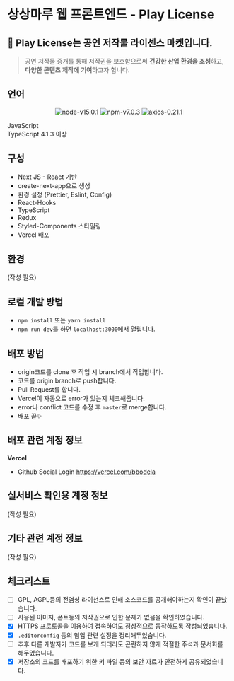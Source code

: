 <!--
웹 프론트엔드용 README 템플릿
-->

# 상상마루 웹 프론트엔드 - Play License

## 🎠️ Play License는 공연 저작물 라이센스 마켓입니다.

<!-- 이 저장소가 어느 프로젝트의 어떤 역할을 하는 저장소인지 적어주세요 -->
<!--
ex)
비트코인은행 고객용 웹 프론트엔드 서버
-->

> 공연 저작물 중개를 통해 저작권을 보호함으로써 **건강한 산업 환경을 조성**하고, **다양한 콘텐츠 제작에 기여**하고자 합니다.

## 언어

<!-- 이 저장소의 코드의 언어와 그 버전, 패키지 매니저 정보를 적어주세요 -->
<!--
ex)
nodejs 12.12 이상
TypeScript 3.5 이상
yarn 1.19.1 이상
-->
<p align="center">
<img alt="node-v15.0.1" src="https://img.shields.io/badge/node-v15.0.1-3f72af" />
<img alt="npm-v7.0.3" src="https://img.shields.io/badge/npm-v7.0.3-aa96da" />
<img alt="axios-0.21.1" src="https://img.shields.io/badge/axios-0.21.1-green.svg" />
</p>

JavaScript<br/>
TypeScript 4.1.3 이상<br/>

## 구성

<!-- 이 저장소의 코드의 전체적인 구성을 적어주세요 -->
<!--
ex)
create-react-app으로 생성됨
React 기반의 소스
TypeScript를 사용했음.
-->
<!--
ex2)
nuxt.js으로 생성됨
Vue 기반의 소스
-->

- Next JS - React 기반
- create-next-app으로 생성
- 환경 설정 (Prettier, Eslint, Config)
- React-Hooks
- TypeScript
- Redux
- Styled-Components 스타일링
- Vercel 배포

## 환경

<!-- 이 저장소의 빌드 결과물이 동작하는 환경을 적어주세요. -->
<!--
ex1)
IE 9 이상
-->
<!--
ex2)
최신 버전의 Chrome
-->

(작성 필요)

## 로컬 개발 방법

<!-- 개발자가 해당 소스를 로컬에서 테스트하기 위해 필요한 절차를 적어주세요 -->
<!--
ex)
1. `yarn install`
2. `config.js` 파일을 로컬 환경에 맞게 수정해주세요.
3. `yarn start`를 하면 webpack-dev-server가 기동됩니다
-->

- `npm install` 또는 `yarn install`
- `npm run dev`를 하면 `localhost:3000`에서 열립니다.

## 배포 방법

- origin코드를 clone 후 작업 시 branch에서 작업합니다.
- 코드를 origin branch로 push합니다.
- Pull Request를 합니다.
- Vercel이 자동으로 error가 있는지 체크해줍니다.
- error나 conflict 코드를 수정 후 `master`로 merge합니다.
- 배포 끝✨️

<!-- 개발자가 이 소스를 실서비스에 적용하기 위해 필요한 절차를 적어주세요 -->
<!--
ex1)
1. `ssh ubuntu@aa.bbb.c.ddd` 로 서버에 접속합니다. (비밀번호: xxx)
2. `cd coinbank`
3. `git pull`
4. `yarn build`
5. `sudo systemctl restart nginx`
-->
<!--
ex2)
1. 로컬에서 `docker build --tag xxx/yyy:latest` 해주세요
2. 로컬에서 `docker push xxx/yyy:latest` 해주세요 (비밀번호: xxx)
3. `ssh ubuntu@aa.bbb.c.ddd` 로 서버에 접속합니다. (비밀번호: xxx)
4. `cd coinbank`
3. `docker pull xxx/yyy:latest`
4. `docker-compose up -d`
-->
<!--
ex3)
1. 로컬에서 `docker build --tag xxx/yyy:latest` 해주세요
2. 로컬에서 `docker push xxx/yyy:latest` 해주세요 (비밀번호: xxx)
3. AWS 콘솔에서 ECS로 들어갑니다
4. 새 revisions을 생성합니다
5. 만들어진 revision을 현재 서비스에 반영합니다. (문제 발생시 force deploy에 체크)
-->

## 배포 관련 계정 정보

**Vercel**

- Github Social Login
  https://vercel.com/bbodela

<!-- 배포에 관련해서 필요한 계정 정보를 적어주세요 -->
<!--
ex1)
cafe24
ID: coinbank11
PW: xxxxx
-->
<!--
ex2)
AWS
ID: coinbank11
PW: xxxxx
-->

## 실서비스 확인용 계정 정보

<!-- 본 코드가 배포된 실서비스에서 장애가 있을 시 상황을 확인하기 위해서, 실서비스에 남아있는 테스트용 계정 정보를 적어주세요 -->
<!--
ex)
관리자계정
ID: admindev
PW: xxxxxxxx
-->

(작성 필요)

## 기타 관련 계정 정보

<!-- 기타, 본 서비스 관련해서 필요한 계정 정보를 적어주세요 -->
<!--
ex)
Sentry
ID: coinbank11
PW: xxxxx
-->

(작성 필요)

## 체크리스트

<!-- 아래 항목 중 확인이 완료된 부분은 `[x]`로 수정해주세요. -->

- [ ] GPL, AGPL등의 전염성 라이선스로 인해 소스코드를 공개해야하는지 확인이 끝났습니다.
- [ ] 사용된 이미지, 폰트등의 저작권으로 인한 문제가 없음을 확인하였습니다.
- [x] HTTPS 프로토콜을 이용하여 접속하여도 정상적으로 동작하도록 작성되었습니다.
- [x] `.editorconfig` 등의 협업 관련 설정을 정리해두었습니다.
- [ ] 추후 다른 개발자가 코드를 보게 되더라도 곤란하지 않게 적절한 주석과 문서화를 해두었습니다.
- [x] 저장소의 코드를 배포하기 위한 키 파일 등의 보안 자료가 안전하게 공유되었습니다.
